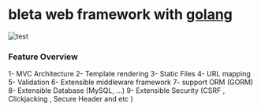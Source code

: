# bleta web framework with [golang](https://golang.org)

![test](http://sm.uploads.im/t/JyqRx.png)


### Feature Overview 

1- MVC Architecture 
2- Template rendering
3- Static Files 
4- URL mapping
5- Validation
6- Extensible middleware framework
7- support ORM (GORM)
8- Extensible Database (MySQL, ...)
9- Extensible Security (CSRF , Clickjacking , Secure Header and etc )